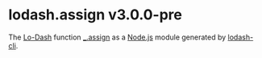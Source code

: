 # lodash.assign v3.0.0-pre

The [Lo-Dash](https://lodash.com/) function [_.assign](http://lodash.com/docs#assign) as a [Node.js](http://nodejs.org/) module generated by [lodash-cli](https://www.npmjs.com/package/lodash-cli).
